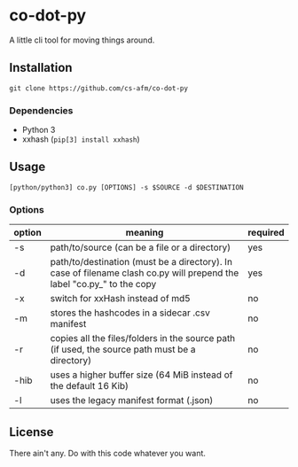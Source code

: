 # co-dot-py
A little cli tool for moving things around.
## Installation
```git clone https://github.com/cs-afm/co-dot-py```
### Dependencies
* Python 3
* xxhash (```pip[3] install xxhash```)
## Usage
```[python/python3] co.py [OPTIONS] -s $SOURCE -d $DESTINATION```
### Options
option | meaning | required
------------ | ------------- | -------------
-s| path/to/source (can be a file or a directory) | yes
-d | path/to/destination (must be a directory). In case of filename clash co.py will prepend the label "co.py_" to the copy | yes
-x | switch for xxHash instead of md5 | no
-m | stores the hashcodes in a sidecar .csv manifest | no
-r | copies all the files/folders in the source path (if used, the source path must be a directory) | no
-hib | uses a higher buffer size (64 MiB instead of the default 16 Kib) | no
-l | uses the legacy manifest format (.json) | no
## License
There ain't any. Do with this code whatever you want.
